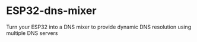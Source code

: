 # ESP32-dns-mixer
Turn your ESP32 into a DNS mixer to provide dynamic DNS resolution using multiple DNS servers

